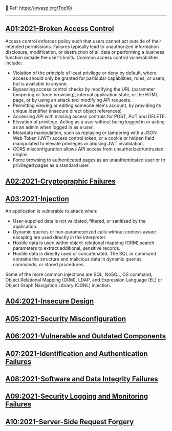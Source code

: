 🔗 Ref: https://owasp.org/Top10/

----

## [A01:2021-Broken Access Control](https://owasp.org/Top10/A01_2021-Broken_Access_Control/)

Access control enforces policy such that users cannot act outside of their intended permissions. Failures typically lead to unauthorized information disclosure, modification, or destruction of all data or performing a business function outside the user's limits. Common access control vulnerabilities include:

- Violation of the principle of least privilege or deny by default, where access should only be granted for particular capabilities, roles, or users, but is available to anyone.
- Bypassing access control checks by modifying the URL (parameter tampering or force browsing), internal application state, or the HTML page, or by using an attack tool modifying API requests.
- Permitting viewing or editing someone else's account, by providing its unique identifier (insecure direct object references)
- Accessing API with missing access controls for POST, PUT and DELETE.
- Elevation of privilege. Acting as a user without being logged in or acting as an admin when logged in as a user.
- Metadata manipulation, such as replaying or tampering with a JSON Web Token (JWT) access control token, or a cookie or hidden field manipulated to elevate privileges or abusing JWT invalidation.
- CORS misconfiguration allows API access from unauthorized/untrusted origins.
- Force browsing to authenticated pages as an unauthenticated user or to privileged pages as a standard user.

## [A02:2021-Cryptographic Failures](https://owasp.org/Top10/A02_2021-Cryptographic_Failures/)

## [A03:2021-Injection](https://owasp.org/Top10/A03_2021-Injection/)

An application is vulnerable to attack when:

- User-supplied data is not validated, filtered, or sanitized by the application.
- Dynamic queries or non-parameterized calls without context-aware escaping are used directly in the interpreter.
- Hostile data is used within object-relational mapping (ORM) search parameters to extract additional, sensitive records.
- Hostile data is directly used or concatenated. The SQL or command contains the structure and malicious data in dynamic queries, commands, or stored procedures.

Some of the more common injections are SQL, NoSQL, OS command, Object Relational Mapping (ORM), LDAP, and Expression Language (EL) or Object Graph Navigation Library (OGNL) injection.

## [A04:2021-Insecure Design](https://owasp.org/Top10/A04_2021-Insecure_Design/)

## [A05:2021-Security Misconfiguration](https://owasp.org/Top10/A05_2021-Security_Misconfiguration/)

## **[A06:2021-Vulnerable and Outdated Components](https://owasp.org/Top10/A06_2021-Vulnerable_and_Outdated_Components/)**

## **[A07:2021-Identification and Authentication Failures](https://owasp.org/Top10/A07_2021-Identification_and_Authentication_Failures/)**

## **[A08:2021-Software and Data Integrity Failures](https://owasp.org/Top10/A08_2021-Software_and_Data_Integrity_Failures/)**

## **[A09:2021-Security Logging and Monitoring Failures](https://owasp.org/Top10/A09_2021-Security_Logging_and_Monitoring_Failures/)**

## **[A10:2021-Server-Side Request Forgery](https://owasp.org/Top10/A10_2021-Server-Side_Request_Forgery_%28SSRF%29/)**

